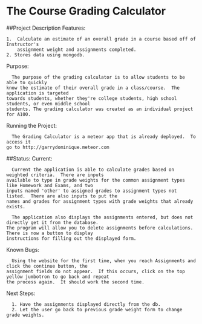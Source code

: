# The Course Grading Calculator

##Project Description
  Features:
  
    1.  Calculate an estimate of an overall grade in a course based off of Instructor's 
        assignment weight and assignments completed.
    2. Stores data using mongodb.
  
  Purpose:
  
      The purpose of the grading calculator is to allow students to be able to quickly 
    know the estimate of their overall grade in a class/course.  The application is targeted 
    towards students, whether they're college students, high school students, or even middle school
    students. The grading calculator was created as an individual project for A100.
    
  
  Running the Project:
  
      The Grading Calculator is a meteor app that is already deployed.  To access it
    go to http://garrydominique.meteor.com
    
##Status:
  Current:
  
      Current the application is able to calculate grades based on weighted criteria.  There are inputs
    available to type in grade weights for the common assignment types like Homework and Exams, and two 
    inputs named 'other' to assigned grades to assignment types not listed.  There are also inputs to put the 
    names and grades for assignment types with grade weights that already exists.
    
      The application also displays the assignments entered, but does not directly get it from the database.
    The program will allow you to delete assignments before calculations.  There is now a button to display
    instructions for filling out the displayed form.
  
  Known Bugs:
  
      Using the website for the first time, when you reach Assignments and click the continue button, the
    assignment fields do not appear.  If this occurs, click on the top yellow jumbotron to go back and repeat
    the process again.  It should work the second time.
    
  Next Steps:
  
      1. Have the assignments displayed directly from the db.
      2. Let the user go back to previous grade weight form to change grade weights.
